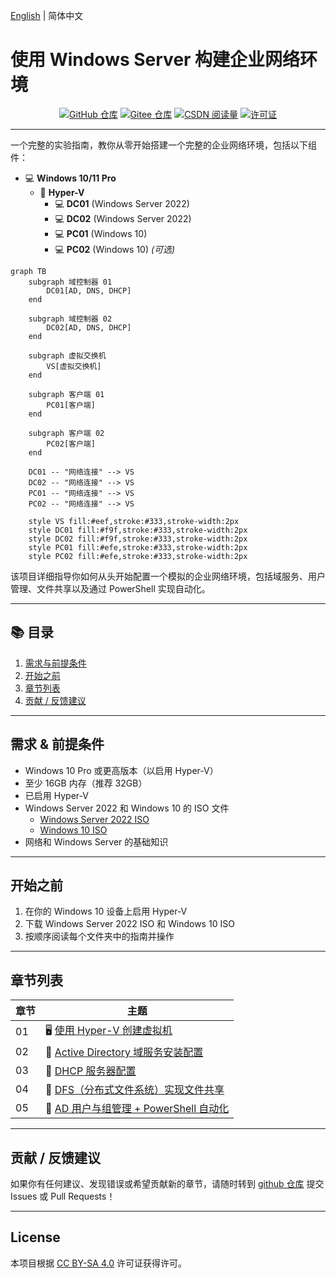 [English](README.md) | 简体中文

# 使用 Windows Server 构建企业网络环境

<p align="center">
    <a href="https://github.com/hexwarrior6/Enterprise-Network-Setup-with-Windows-Server"><img alt="GitHub 仓库" src="https://img.shields.io/github/last-commit/hexwarrior6/Enterprise-Network-Setup-with-Windows-Server?logo=github"></a>
    <a href="https://gitee.com/HexWarrior6/enterprise-network-setup-with-windows-server"><img alt="Gitee 仓库" src="https://img.shields.io/badge/Gitee-repo-red?logo=gitee"></a>
    <a href="https://blog.csdn.net/qq_46300059/article/details/148394749"><img alt="CSDN 阅读量" src="https://img.shields.io/badge/dynamic/regex?url=https%3A%2F%2Fblog.csdn.net%2Fqq_46300059%2Farticle%2Fdetails%2F148394749&search=%E9%98%85%E8%AF%BB%E9%87%8F%5CD*(%5Cd%2B)&logo=csdn&logoColor=black&label=CSDN&color=red"></a>
    <a href="https://github.com/hexwarrior6/Enterprise-Network-Setup-with-Windows-Server/blob/master/LICENSE"><img alt="许可证" src="https://img.shields.io/github/license/hexwarrior6/Enterprise-Network-Setup-with-Windows-Server.svg?color=blue"></a>
</p>

---

一个完整的实验指南，教你从零开始搭建一个完整的企业网络环境，包括以下组件：

- 💻 **Windows 10/11 Pro**
  - 🤖 **Hyper-V**
    - 💻 **DC01** (Windows Server 2022)
    - 💻 **DC02** (Windows Server 2022)
    - 💻 **PC01** (Windows 10)
    - 💻 **PC02** (Windows 10) *(可选)*

```mermaid
graph TB
    subgraph 域控制器 01
        DC01[AD, DNS, DHCP]
    end

    subgraph 域控制器 02
        DC02[AD, DNS, DHCP]
    end

    subgraph 虚拟交换机
        VS[虚拟交换机]
    end

    subgraph 客户端 01
        PC01[客户端]
    end

    subgraph 客户端 02
        PC02[客户端]
    end

    DC01 -- "网络连接" --> VS
    DC02 -- "网络连接" --> VS
    PC01 -- "网络连接" --> VS
    PC02 -- "网络连接" --> VS

    style VS fill:#eef,stroke:#333,stroke-width:2px  
    style DC01 fill:#f9f,stroke:#333,stroke-width:2px
    style DC02 fill:#f9f,stroke:#333,stroke-width:2px
    style PC01 fill:#efe,stroke:#333,stroke-width:2px
    style PC02 fill:#efe,stroke:#333,stroke-width:2px
```

该项目详细指导你如何从头开始配置一个模拟的企业网络环境，包括域服务、用户管理、文件共享以及通过 PowerShell 实现自动化。

---

## 📚 目录

1. [需求与前提条件](#需求--前提条件)
2. [开始之前](#开始之前)
3. [章节列表](#章节列表)
4. [贡献 / 反馈建议](#贡献--反馈建议)

---

## 需求 & 前提条件

- Windows 10 Pro 或更高版本（以启用 Hyper-V）
- 至少 16GB 内存（推荐 32GB）
- 已启用 Hyper-V
- Windows Server 2022 和 Windows 10 的 ISO 文件
  - [Windows Server 2022 ISO](https://www.microsoft.com/evalcenter/download-windows-server-2022)  
  - [Windows 10 ISO](https://www.microsoft.com/software-download/windows10ISO)  
- 网络和 Windows Server 的基础知识

---

## 开始之前

1. 在你的 Windows 10 设备上启用 Hyper-V
2. 下载 Windows Server 2022 ISO 和 Windows 10 ISO
3. 按顺序阅读每个文件夹中的指南并操作

---

## 章节列表

| 章节 | 主题                                                                         |
|----|----------------------------------------------------------------------------|
| 01 | 🖥️ [使用 Hyper-V 创建虚拟机](01_VM_Setup/README_zh-hans.md)                      |
| 02 | 🔐 [Active Directory 域服务安装配置](02_AD_Domain/README_zh-hans.md)              |
| 03 | 📡 [DHCP 服务器配置](03_DHCP_Server/README_zh-hans.md)                          |
| 04 | 📁 [DFS（分布式文件系统）实现文件共享](04_DFS_File_Sharing/README_zh-hans.md)             |
| 05 | 👥 [AD 用户与组管理 + PowerShell 自动化](05_Auto_User_Management/README_zh-hans.md) |

---

## 贡献 / 反馈建议

如果你有任何建议、发现错误或希望贡献新的章节，请随时转到 [github 仓库](https://github.com/hexwarrior6/Enterprise-Network-Setup-with-Windows-Server) 提交 Issues 或 Pull Requests！

---

## License

本项目根据 [CC BY-SA 4.0](https://creativecommons.org/licenses/by-sa/4.0/) 许可证获得许可。